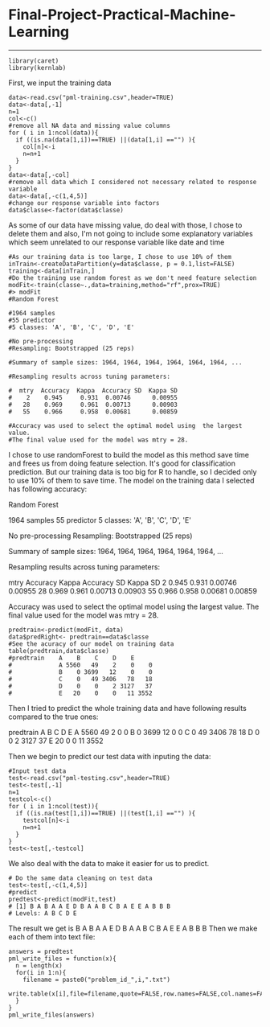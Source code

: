 # Final-Project-Practical-Machine-Learning
---



```{r}
library(caret)
library(kernlab)
```
First, we input the training data
```{r}
data<-read.csv("pml-training.csv",header=TRUE)
data<-data[,-1]
n=1
col<-c()
#remove all NA data and missing value columns
for ( i in 1:ncol(data)){
  if ((is.na(data[1,i])==TRUE) ||(data[1,i] =="") ){
    col[n]<-i
    n=n+1
  }
}
data<-data[,-col]
#remove all data which I considered not necessary related to response variable
data<-data[,-c(1,4,5)]
#change our response variable into factors
data$classe<-factor(data$classe)
```
As some of our data have missing value, do deal with those, I chose to delete them and also, I'm not going to include some explanatory variables which seem unrelated to our response variable like date and time
```{r}
#As our training data is too large, I chose to use 10% of them
inTrain<-createDataPartition(y=data$classe, p = 0.1,list=FALSE)
training<-data[inTrain,]
#Do the training use random forest as we don't need feature selection
modFit<-train(classe~.,data=training,method="rf",prox=TRUE)
#> modFit
#Random Forest 

#1964 samples
#55 predictor
#5 classes: 'A', 'B', 'C', 'D', 'E' 

#No pre-processing
#Resampling: Bootstrapped (25 reps) 

#Summary of sample sizes: 1964, 1964, 1964, 1964, 1964, 1964, ... 

#Resampling results across tuning parameters:
  
#  mtry  Accuracy  Kappa  Accuracy SD  Kappa SD
#    2    0.945     0.931  0.00746      0.00955 
#   28    0.969     0.961  0.00713      0.00903 
#   55    0.966     0.958  0.00681      0.00859 

#Accuracy was used to select the optimal model using  the largest value.
#The final value used for the model was mtry = 28. 
```
I chose to use randomForest to build the model as this method save time and frees us from doing feature selection. It's good for classification prediction. But our training data is too big for R to handle, so I decided only to use 10% of them to save time.
The model on the training data I selected has following accuracy:

Random Forest 

1964 samples
  55 predictor
   5 classes: 'A', 'B', 'C', 'D', 'E' 

No pre-processing
Resampling: Bootstrapped (25 reps) 

Summary of sample sizes: 1964, 1964, 1964, 1964, 1964, 1964, ... 

Resampling results across tuning parameters:

  mtry  Accuracy  Kappa  Accuracy SD  Kappa SD
   2    0.945     0.931  0.00746      0.00955 
  28    0.969     0.961  0.00713      0.00903 
  55    0.966     0.958  0.00681      0.00859 

Accuracy was used to select the optimal model using  the largest value.
The final value used for the model was mtry = 28. 
```{r}
predtrain<-predict(modFit, data)
data$predRight<- predtrain==data$classe
#See the acuracy of our model on training data
table(predtrain,data$classe)
#predtrain    A    B    C    D    E
#             A 5560   49    2    0    0
#             B    0 3699   12    0    0
#             C    0   49 3406   78   18
#             D    0    0    2 3127   37
#             E   20    0    0   11 3552
```
Then I tried to predict the whole training data and have following results compared to the true ones:

predtrain    A    B    C    D    E
        A 5560   49    2    0    0
        B    0 3699   12    0    0
        C    0   49 3406   78   18
        D    0    0    2 3127   37
        E   20    0    0   11 3552

Then we begin to predict our test data with inputing the data:
```{r}
#Input test data
test<-read.csv("pml-testing.csv",header=TRUE)
test<-test[,-1]
n=1
testcol<-c()
for ( i in 1:ncol(test)){
  if ((is.na(test[1,i])==TRUE) ||(test[1,i] =="") ){
    testcol[n]<-i
    n=n+1
  }
}
test<-test[,-testcol]
```
We also deal with the data to make it easier for us to predict.
```{r}
# Do the same data cleaning on test data
test<-test[,-c(1,4,5)]
#predict
predtest<-predict(modFit,test)
# [1] B A B A A E D B A A B C B A E E A B B B
# Levels: A B C D E
```
The result we get is  B A B A A E D B A A B C B A E E A B B B
Then we make each of them into text file:
```{r}
answers = predtest
pml_write_files = function(x){
  n = length(x)
  for(i in 1:n){
    filename = paste0("problem_id_",i,".txt")
    write.table(x[i],file=filename,quote=FALSE,row.names=FALSE,col.names=FALSE)
  }
}
pml_write_files(answers)
```

